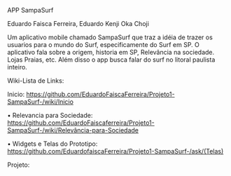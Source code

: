 APP SampaSurf

Eduardo Faisca Ferreira, Eduardo Kenji Oka Choji

Um aplicativo mobile chamado SampaSurf que traz a idéia de trazer os usuarios para o mundo do Surf, especificamente do Surf em SP. O aplicativo fala sobre a origem, historia em SP, Relevância na sociedade. Lojas Praias, etc. Além disso o app busca falar do surf no litoral paulista inteiro.

Wiki-Lista de Links:

Inicio: https://github.com/EduardoFaiscaFerreira/Projeto1-SampaSurf-/wiki/Inicio

• Relevancia para Sociedade: https://github.com/EduardoFaiscaferreira/Projeto1-SampaSurf-/wiki/Relevância-para-Sociedade

• Widgets e Telas do Prototipo: https://github.com/EduardofaiscaFerreira/Projeto1-SampaSurf-/ask/(Telas)

Projeto: 
